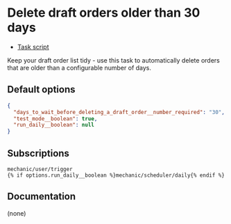 # Delete draft orders older than 30 days

* [Task script](./script.liquid)

Keep your draft order list tidy - use this task to automatically delete orders that are older than a configurable number of days.

## Default options

```json
{
  "days_to_wait_before_deleting_a_draft_order__number_required": "30",
  "test_mode__boolean": true,
  "run_daily__boolean": null
}
```

## Subscriptions

```liquid
mechanic/user/trigger
{% if options.run_daily__boolean %}mechanic/scheduler/daily{% endif %}
```

## Documentation

(none)
